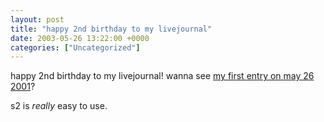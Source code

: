 ```yaml
---
layout: post
title: "happy 2nd birthday to my livejournal"
date: 2003-05-26 13:22:00 +0000
categories: ["Uncategorized"]
---
```


happy 2nd birthday to my livejournal! wanna see [my first entry on may 26 2001](http://www.livejournal.com/users/judytuna/430.html)?

s2 is *really* easy to use.